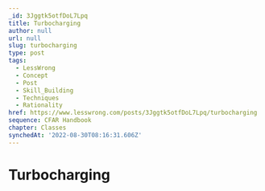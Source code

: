 ```yaml
---
_id: 3Jggtk5otfDoL7Lpq
title: Turbocharging
author: null
url: null
slug: turbocharging
type: post
tags:
  - LessWrong
  - Concept
  - Post
  - Skill_Building
  - Techniques
  - Rationality
href: https://www.lesswrong.com/posts/3Jggtk5otfDoL7Lpq/turbocharging
sequence: CFAR Handbook
chapter: Classes
synchedAt: '2022-08-30T08:16:31.606Z'
---
```

# Turbocharging

